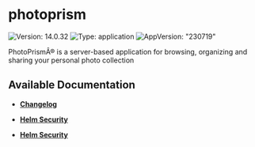 # photoprism

![Version: 14.0.32](https://img.shields.io/badge/Version-14.0.32-informational?style=flat-square) ![Type: application](https://img.shields.io/badge/Type-application-informational?style=flat-square) ![AppVersion: "230719"](https://img.shields.io/badge/AppVersion-"230719"-informational?style=flat-square)

PhotoPrismÂ® is a server-based application for browsing, organizing and sharing your personal photo collection

## Available Documentation

- [**Changelog**](CHANGELOG)

- [**Helm Security**](container-security)

- [**Helm Security**](helm-security)

